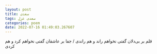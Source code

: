 ```yaml
---
layout: post
title: سعدی
tags: سعدی غزل
categories: poem
date: 2022-07-16 01:49:03.267607
---
```


قلم بر بی‌دلان گفتی نخواهم راند و هم راندی / جفا بر عاشقان گفتی نخواهم کرد و هم کردی